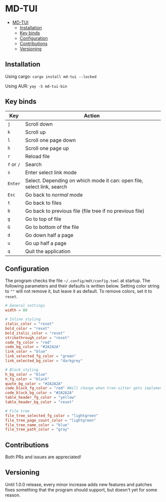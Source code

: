 # MD-TUI

<!--toc:start-->

- [MD-TUI](#md-tui)
  - [Installation](#installation)
  - [Key binds](#key-binds)
  - [Configuration](#configuration)
  - [Contributions](#contributions)
  - [Versioning](#versioning)

<!--toc:end-->

## Installation

Using cargo: `cargo install md-tui --locked`

Using AUR: `yay -S md-tui-bin`

## Key binds

| Key        | Action                                                                 |
| ---------- | ---------------------------------------------------------------------- |
| `j`        | Scroll down                                                            |
| `k`        | Scroll up                                                              |
| `l`        | Scroll one page down                                                   |
| `h`        | Scroll one page up                                                     |
| `r`        | Reload file                                                            |
| `f` or `/` | Search                                                                 |
| `s`        | Enter select link mode                                                 |
| `Enter`    | Select. Depending on which mode it can: open file, select link, search |
| `Esc`      | Go back to _normal_ mode                                               |
| `t`        | Go back to files                                                       |
| `b`        | Go back to previous file (file tree if no previous file)               |
| `g`        | Go to top of file                                                      |
| `G`        | Go to bottom of the file                                               |
| `d`        | Go down half a page                                                    |
| `u`        | Go up half a page                                                      |
| `q`        | Quit the application                                                   |

## Configuration

The program checks the file `~/.config/mdt/config.toml` at startup. The
following parameters and their defaults is written below. Setting color string
to `""` will not remove it, but leave it as default. To remove colors, set it to
`reset`.

```toml
# General settings
width = 80

# Inline styling
italic_color = "reset"
bold_color = "reset"
bold_italic_color = "reset"
strikethrough_color = "reset"
code_fg_color = "red"
code_bg_color = "#2A2A2A"
link_color = "blue"
link_selected_fg_color = "green"
link_selected_bg_color = "darkgrey"

# Block styling
h_bg_color = "blue"
h_fg_color = "black"
quote_bg_color = "#2A2A2A"
code_block_fg_color = "red" #Will change when tree-sitter gets implemented
code_block_bg_color = "#2A2A2A"
table_header_fg_color = "yellow"
table_header_bg_color = "reset"

# File tree
file_tree_selected_fg_color = "lightgreen"
file_tree_page_count_color = "lightgreen"
file_tree_name_color = "blue"
file_tree_path_color = "gray"
```

## Contributions

Both PRs and issues are appreciated!

## Versioning

Until 1.0.0 release, every minor increase adds new features and patches fixes
something that the program should support, but doesn't yet for some reason.
